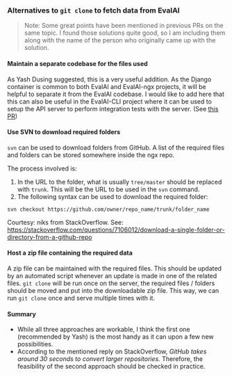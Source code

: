 ### Alternatives to `git clone` to fetch data from EvalAI

> Note: Some great points have been mentioned in previous PRs on the same topic.
I found those solutions quite good, so I am including them along with the name
of the person who originally came up with the solution.

#### Maintain a separate codebase for the files used
As Yash Dusing suggested, this is a very useful addition. As the Django container
is common to both EvalAI and EvalAI-ngx projects, it will be helpful to separate
it from the EvalAI codebase. I would like to add here that this can also be
useful in the EvalAI-CLI project where it can be used to setup the API server
to perform integration tests with the server. (See [this PR](https://github.com/Cloud-CV/evalai-cli/pull/210))

#### Use SVN to download required folders
`svn` can be used to download folders from GitHub. A list of the required files
and folders can be stored somewhere inside the ngx repo.

The process involved is:
1. In the URL to the folder, what is usually `tree/master` should be replaced
with `trunk`. This will be the URL to be used in the `svn` command.
2. The following syntax can be used to download the required folder:
```
svn checkout https://github.com/owner/repo_name/trunk/folder_name
```

Courtesy: niks from StackOverflow. See: https://stackoverflow.com/questions/7106012/download-a-single-folder-or-directory-from-a-github-repo

#### Host a zip file containing the required data
A zip file can be maintained with the required files. This should be updated by
an automated script whenever an update is made in one of the related files.
`git clone` will be run once on the server, the required files / folders should
be moved and put into the downloadable zip file.
This way, we can run `git clone` once and serve multiple times with it.

#### Summary
* While all three approaches are workable, I think the first one (recommended by Yash)
is the most handy as it can upon a few new possibilities.
* According to the mentioned reply on StackOverflow, *GitHub takes around 30
seconds to convert larger repositories.* Therefore, the feasibility of the second
approach should be checked in practice. 
